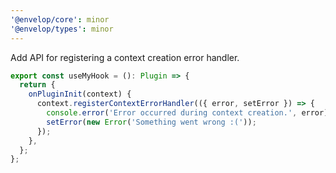 ```yaml
---
'@envelop/core': minor
'@envelop/types': minor
---
```


Add API for registering a context creation error handler.

```ts
export const useMyHook = (): Plugin => {
  return {
    onPluginInit(context) {
      context.registerContextErrorHandler(({ error, setError }) => {
        console.error('Error occurred during context creation.', error);
        setError(new Error('Something went wrong :('));
      });
    },
  };
};
```
